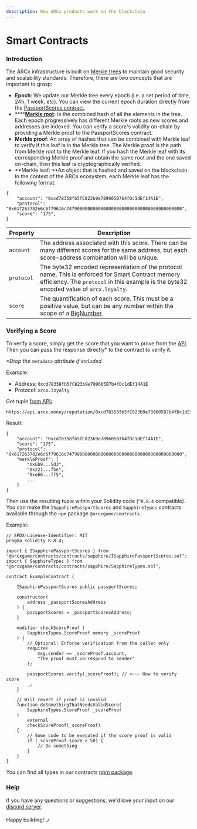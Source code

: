 ```yaml
---
description: How ARCx products work on the blockchain
---
```


# Smart Contracts

### Introduction

The ARCx infrastructure is built on [Merkle trees](https://www.investopedia.com/terms/m/merkle-tree.asp) to maintain good security and scalability standards. Therefore, there are two concepts that are important to grasp:

* **Epoch**: We update our Merkle tree every epoch (i.e. a set period of time, 24h, 1 week, etc). You can view the current epoch duration directly from the [PassportScores contract](https://etherscan.io/address/0x548ab653a6ab2e54debf05f3a728b602ac1c2e69).
* ****[**Merkle root**](https://www.investopedia.com/terms/m/merkle-root-cryptocurrency.asp)**:** Is the combined hash of all the elements in the tree. Each epoch progressively has different Merkle roots as new scores and addresses are indexed. You can verify a score's validity on-chain by providing a Merkle proof to the PassportScores contract.&#x20;
* **Merkle proof**: An array of hashes that can be combined with Merkle leaf to verify if this leaf is in the Merkle tree. The Merkle proof is the path from Merkle root to the Merkle leaf. If you hash the Merkle leaf with its corresponding Merkle proof and obtain the same root and the one saved on-chain, then this leaf is cryptographically verified.
* **Merkle leaf: **An object that is hashed and saved on the blockchain. In the context of the ARCx ecosystem, each Merkle leaf has the following format:

```
{
    "account": "0xcd78358fb5fC823b9e789605B7b4fDc1dEf14A1E",
    "protocol": "0x617263782e6c6f79616c74790000000000000000000000000000000000000000",
    "score": "175",
}
```

| Property   | Description                                                                                                                                                                                  |
| ---------- | -------------------------------------------------------------------------------------------------------------------------------------------------------------------------------------------- |
| `account`  | The address associated with this score. There can be many different scores for the same address, but each score-address combination will be unique.                                          |
| `protocol` | The byte32 encoded representation of the protocol name. This is enforced for Smart Contract memory efficiency. The `protocol` in this example is the byte32 encoded value of `arcx.loyalty`. |
| `score`    | The quantification of each score. This must be a positive value, but can be any number within the scope of a [BigNumber](https://docs.ethers.io/v5/api/utils/bignumber/).                    |

### Verifying a Score&#x20;

To verify a score, simply get the score that you want to prove from the [API](verifying-passports.md#get-reputation-address-score-merkle-proof). Then you can pass the response directly\* to the contract to verify it.

_\*Drop the `metadata` attribute if included_

Example:

* Address: `0xcd78358fb5fC823b9e789605B7b4fDc1dEf14A1E`&#x20;
* Protocol: `arcx.loyalty`

Get tuple [from API:](verifying-passports.md#get-reputation-address-score-merkle-proof)&#x20;

```
https://api.arcx.money/reputation/0xcd78358fb5fC823b9e789605B7b4fDc1dEf14A1E/arcx.creditScore
```

Result:

```
{
    "account": "0xcd78358fb5fC823b9e789605B7b4fDc1dEf14A1E",
    "score": "175",
    "protocol": "0x617263782e6c6f79616c74790000000000000000000000000000000000000000",
    "merkleProof": [
        "0x6b9...5d3",
        "0x221...f5e",
        "0xe66...ff5",
        ...
    ]
}
```

Then use the resulting tuple within your Solidity code (`^0.8.4` compatible). You can make the `ISapphirePassportScores` and `SapphireTypes` contracts available through the `npm` package `@arcxgame/contracts`.

Example:

```
// SPDX-License-Identifier: MIT
pragma solidity 0.8.4;

import { ISapphirePassportScores } from "@arcxgame/contracts/contracts/sapphire/ISapphirePassportScores.sol";
import { SapphireTypes } from "@arcxgame/contracts/contracts/sapphire/SapphireTypes.sol";

contract ExampleContract {

    ISapphirePassportScores public passportScores;

    constructor(
        address _passportScoresAddress
    ) {
        passportScores = _passportScoresAddress;
    }

    modifier checkScoreProof (
        SapphireTypes.ScoreProof memory _scoreProof
    ) {
        // Optional: Enforce verification from the caller only
        require(
            msg.sender == _scoreProof.account,
            "The proof must correspond to sender"
        );
        
        passportScores.verify(_scoreProof); // <--- How to verify score
        _;
    }

    // Will revert if proof is invalid
    function doSomethingThatNeedsValidScore(
        SapphireTypes.ScoreProof _scoreProof
    ) 
        external
        checkScoreProof(_scoreProof)
    {
        // Some code to be executed if the score proof is valid
        if (_scoreProof.score > 50) {
            // Do something
        }
    }
}
```

You can find all types in our contracts [npm package](https://www.npmjs.com/package/@arcxgame/contracts).

### Help

If you have any questions or suggestions, we'd love your input on our [discord server](https://discord.com/invite/skwz6je).\
\
Happy building! ノ
